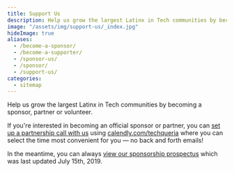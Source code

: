 ```yaml
---
title: Support Us
description: Help us grow the largest Latinx in Tech communities by becoming a sponsor, partner or volunteer.
image: "/assets/img/support-us/_index.jpg"
hideImage: true
aliases:
  - /become-a-sponsor/
  - /become-a-supporter/
  - /sponsor-us/
  - /sponsor/
  - /support-us/
categories:
  - sitemap
---
```


Help us grow the largest Latinx in Tech communities by becoming a sponsor, partner or volunteer.

<link href="https://assets.calendly.com/assets/external/widget.css" rel="stylesheet">
<script src="https://assets.calendly.com/assets/external/widget.js" type="text/javascript"></script>

<p>If you're interested in becoming an official sponsor or partner, you can <a href="" onclick="Calendly.initPopupWidget({url: 'https://calendly.com/techqueria/hello'});return false;">set up a partnership call with us</a> using <a href="https://calendly.com/techqueria" target="_blank" rel="noopener">calendly.com/techqueria</a> where you can select the time most convenient for you — no back and forth emails!</p>

<p>In the meantime, you can always <a href="/assets/pdf/2019-07-15-sponsorship-prospectus.pdf" target="_blank" rel="noopener">view our sponsorship prospectus</a> which was last updated July 15th, 2019.</p>

<!-- Calendly inline widget begin -->
<div class="calendly-inline-widget" data-url="https://calendly.com/techqueria/hello?hide_event_type_details=1" style="min-width:320px;height:640px;"></div>
<script type="text/javascript" src="https://assets.calendly.com/assets/external/widget.js"></script>
<!-- Calendly inline widget end -->
